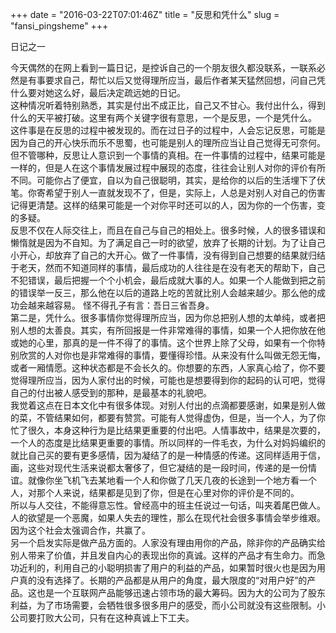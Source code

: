 +++
date = "2016-03-22T07:01:46Z"
title = "反思和凭什么"
slug = "fansi_pingsheme"
+++

日记之一

今天偶然的在网上看到一篇日记，是控诉自己的一个朋友很久都没联系，一联系必然是有事要求自己，帮忙以后又觉得理所应当，最后作者某天猛然回想，问自己凭什么要对她这么好，最后决定疏远她的日记。  
这种情况听着特别熟悉，其实是付出不成正比，自己又不甘心。我付出什么，得到什么的天平被打破。这里有两个关键字很有意思，一个是反思，一个是凭什么。  
这件事是在反思的过程中被发现的。而在过日子的过程中，人会忘记反思，可能是因为自己的开心快乐而乐不思蜀，也可能是别人的理所应当让自己觉得无可奈何。但不管哪种，反思让人意识到一个事情的真相。在一件事情的过程中，结果可能是一样的，但是人在这个事情发展过程中展现的态度，往往会让别人对你的评价有所不同。可能你占了便宜，自以为自己很聪明，其实，是给你的以后的生活埋下了伏笔。你寄希望于别人一直就发现不了，但是，实际上，人总是对别人对自己的伤害记得更清楚。这样的结果可能是一个对你平时还可以的人，因为你的一个伤害，变的多疑。  
反思不仅在人际交往上，而且在自己与自己的相处上。很多时候，人的很多错误和懒惰就是因为不自知。为了满足自己一时的欲望，放弃了长期的计划。为了让自己小开心，却放弃了自己的大开心。做了一件事情，没有得到自己想要的结果就归结于老天，然而不知道同样的事情，最后成功的人往往是在没有老天的帮助下，自己不犯错误，最后把握一个个小机会，最后成就大事的人。如果一个人能做到把之前的错误举一反三，那么他在以后的道路上吃的苦就比别人会越来越少。那么他的成功会越来越容易。 怪不得孔子有言：吾日三省吾身。  
第二是，凭什么。很多事情你觉得理所应当，因为你总把别人想的太单纯，或者把别人想的太善良。其实，有所回报是一件非常难得的事情，如果一个人把你放在他或她的心里，那真的是一件不得了的事情。这个世界上除了父母，如果有一个你特别欣赏的人对你也是非常难得的事情，要懂得珍惜。从来没有什么叫做无怨无悔，或者一厢情愿。这种状态都是不会长久的。你想要的东西，人家真心给了，你不要觉得理所应当，因为人家付出的时候，可能也是想要得到你的起码的认可吧，觉得自己的付出被人感受到的那种，是最基本的礼貌吧。  
我觉着这点在日本文化中有很多体现。对别人付出的点滴都要感谢，如果是别人做的菜，不管结果如何，都要有赞赏。可能有人觉得虚伪，但是，当一个人，为了你忙了很久，本身这种行为是比结果更重要的付出吧。人情事故中，结果是次要的，一个人的态度是比结果更重要的事情。所以同样的一件毛衣，为什么对妈妈编织的就比自己买的要有更多感情，因为凝结了的是一种情感的传递。这同样适用于信，画，这些对现代生活来说都太奢侈了，但它凝结的是一段时间，传递的是一份情谊。就像你坐飞机飞去某地看一个人和你做了几天几夜的长途到一个地方看一个人，对那个人来说，结果都是见到了你，但是在心里对你的评价是不同的。  
所以与人交往，不能得意忘性。曾经高中的班主任说过一句话，叫夹着尾巴做人。人的欲望是一个恶魔，如果人失去的理性，那么在现代社会很多事情会举步维艰。因为这个社会太强调合作，共赢了。  
另一个启发实际是做产品方面的。人家没有理由用你的产品，除非你的产品确实给别人带来了价值，并且发自内心的表现出你的真诚。这样的产品才有生命力。而急功近利的，利用自己的小聪明损害了用户的利益的产品，如果暂时很火也是因为用户真的没有选择了。长期的产品都是从用户的角度，最大限度的“对用户好”的产品。这也是一个互联网产品能够迅速占领市场的最大筹码。因为大的公司为了股东利益，为了市场需要，会牺牲很多很多用户的感受，而小公司就没有这些限制。小公司要打败大公司，只有在这种真诚上下工夫。  
